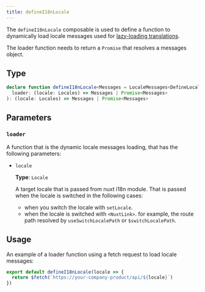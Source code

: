 ```yaml
---
title: defineI18nLocale
---
```


The `defineI18nLocale` composable is used to define a function to dynamically load locale messages used for [lazy-loading translations](/docs/guide/lazy-load-translations).

The loader function needs to return a `Promise` that resolves a messages object.

## Type

```ts
declare function defineI18nLocale<Messages = LocaleMessages<DefineLocaleMessage>, Locales = Locale>(
  loader: (locale: Locales) => Messages | Promise<Messages>
): (locale: Locales) => Messages | Promise<Messages>
```

## Parameters

### `loader`

A function that is the dynamic locale messages loading, that has the following parameters:

- `locale`

  **Type**: `Locale`

  A target locale that is passed from nuxt i18n module. That is passed when the locale is switched in the following cases:

  - when you switch the locale with `setLocale`.
  - when the locale is switched with `<NuxtLink>`. for example, the route path resolved by `useSwitchLocalePath` or `$switchLocalePath`.

## Usage

An example of a loader function using a fetch request to load locale messages:

```ts
export default defineI18nLocale(locale => {
  return $fetch(`https://your-company-product/api/${locale}`)
})
```